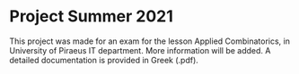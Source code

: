 # Project Summer 2021
This project was made for an exam for the lesson Applied Combinatorics, in University of Piraeus IT department.
More information will be added.
A detailed documentation is provided in Greek (.pdf).
